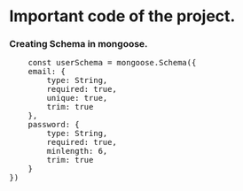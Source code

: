# Important code of the project. 

### Creating Schema in mongoose. 

<pre>
    const userSchema = mongoose.Schema({
    email: {
        type: String,
        required: true,
        unique: true,
        trim: true
    }, 
    password: {
        type: String,
        required: true,
        minlength: 6,
        trim: true
    }
})
</pre>